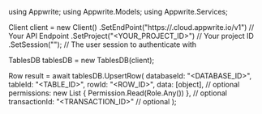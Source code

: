 using Appwrite;
using Appwrite.Models;
using Appwrite.Services;

Client client = new Client()
    .SetEndPoint("https://<REGION>.cloud.appwrite.io/v1") // Your API Endpoint
    .SetProject("<YOUR_PROJECT_ID>") // Your project ID
    .SetSession(""); // The user session to authenticate with

TablesDB tablesDB = new TablesDB(client);

Row result = await tablesDB.UpsertRow(
    databaseId: "<DATABASE_ID>",
    tableId: "<TABLE_ID>",
    rowId: "<ROW_ID>",
    data: [object], // optional
    permissions: new List<string> { Permission.Read(Role.Any()) }, // optional
    transactionId: "<TRANSACTION_ID>" // optional
);